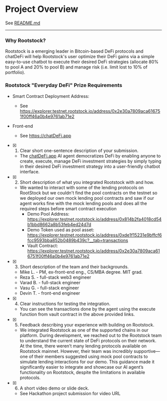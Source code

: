 # Project Overview
See [README.md](./README.md)

---

### Why Rootstock?
Rootstock is a emerging leader in Bitcoin-based DeFi protocols and chatDeFi will help Rootstock's user optimize their DeFi gains via a simple easy-to-use chatbot to execute their desired DeFi strategies (allocate 80% to pool A and 20% to pool B) and manage risk (i.e. limit lost to 10% of portfolio).

### Rootstock "Everyday DeFi" Prize Requirements ###
- Smart Contract Deployment Address: 
    * See https://explorer.testnet.rootstock.io/address/0x2e30a7809aca616751f00ff46a0b4e9761ab71e2

- Front-end
    * See https://chatDeFi.app

- [x] 1) Clear short one-sentence description of your submission.
    * The [chatDeFi.app](http://chatdefi.app) AI agent democratizes DeFi by enabling anyone to create, execute, manage DeFi investment strategies by simply typing in their desired DeFi investment strategy into a user-friendly chatbot interface.

- [x] 2) Short description of what you integrated Rootstock with and how.
    * We wanted to interact with some of the lending protocols on RootStock but we couldn't find the pool contracts on the testnet so we deployed our own mock lending pool contracts and saw if our agent works fine with the mock lending pools and does all the required steps before smart contract execution
        - Demo Pool Address: https://explorer.testnet.rootstock.io/address/0x814b2fa4018cd54b1bbd8662a8b53feb4ed24d7d
        - Demo Token used as pool asset: https://explorer.testnet.rootstock.io/address/0xde1f15231e9bffcf6fcc9593bba852b0489b439c?__tab=transactions
        - Vault Contract: https://explorer.testnet.rootstock.io/address/0x2e30a7809aca616751f00ff46a0b4e9761ab71e2

- [x] 3) Short description of the team and their backgrounds.
    * Mike L. - PM, ex-front-end eng., CS/MBA degree. MIT grad.
    * Reza S. - full-stack web3 engineer 
    * Varad B. - full-stack engineer
    * Vasu G. - full-stack engineer
    * Devin T. - front-end engineer
- [x] 4) Clear instructions for testing the integration.
    * You can see the transactions done by the agent using the execute function from vault contract in the above provided links.

- [x] 5) Feedback describing your experience with building on Rootstock.
    * We integrated Rootstock as one of the supported chains in our platform. During development, we reached out to the Rootstock team to understand the current state of DeFi protocols on their network. At the time, there weren’t many lending protocols available on Rootstock mainnet. However, their team was incredibly supportive—one of their members suggested using mock pool contracts to simulate lending interactions for our demo. This guidance made it significantly easier to integrate and showcase our AI agent’s functionality on Rootstock, despite the limitations in available protocols.

- [x] 6) A short video demo or slide deck.
    * See Hackathon project submission for video URL
